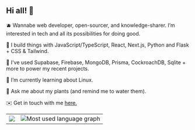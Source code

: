 ## Hi all! 👋

🫐 Wannabe web developer, open-sourcer, and knowledge-sharer. I’m interested in tech and all its possibilities for doing good.

🍊 I build things with JavaScript/TypeScript, React, Next.js, Python and Flask + CSS & Tailwind.

🥝 I've used Supabase, Firebase, MongoDB, Prisma, CockroachDB, Sqlite + more to power my recent projects.

  🍓 I’m currently learning about Linux.
  
  🌼 Ask me about my plants (and remind me to water them).  

  ✉️ Get in touch with me <a href="mailto:email96123@gmail.com" target="_blank">here.</a>

<table>
<tr>
<td>
<img src="https://github-readme-stats.vercel.app/api?username=dejmedus&show_icons=true&count_private=true&hide_border=true" align="center"/>
</td>
<td>
<img src="https://github-readme-stats.vercel.app/api/top-langs/?username=dejmedus" alt="Most used language graph" align="center"/>
</td>
</tr>
</table>


